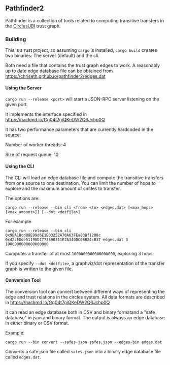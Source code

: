 ## Pathfinder2

Pathfinder is a collection of tools related to
computing transitive transfers in the
[CirclesUBI](https://joincircles.net) trust graph.

### Building

This is a rust project, so assuming `cargo` is installed, `cargo build`
creates two binaries: The server (default) and the cli.

Both need a file that contains the trust graph edges to work.
A reasonably up to date edge database file can be obtained from
https://chriseth.github.io/pathfinder2/edges.dat


#### Using the Server

`cargo run --release <port>` will start a JSON-RPC server listening on the given port.

It implements the interface specified in https://hackmd.io/Gg04t7gjQKeDW2Q6Jchp0Q

It has two performance parameters that are currently hardcoded in the source:

Number of worker threads: 4

Size of request queue: 10

#### Using the CLI

The CLI will load an edge database file and compute the transitive transfers
from one source to one destination. You can limit the number of hops to explore
and the maximum amount of circles to transfer.


The options are:

`cargo run --release --bin cli <from> <to> <edges.dat> [<max_hops> [<max_amount>]] [--dot <dotfile>]`

For example 

`cargo run --release --bin cli 0x9BA1Bcd88E99d6E1E03252A70A63FEa83Bf1208c 0x42cEDde51198D1773590311E2A340DC06B24cB37 edges.dat 3 1000000000000000000`

Computes a transfer of at most `1000000000000000000`, exploring 3 hops.

If you specify `--dot <dotfile>`, a graphviz/dot representation of the transfer graph is written to the given file.

#### Conversion Tool

The conversion tool can convert between different ways of representing the edge and trust relations in the circles system.
All data formats are described in https://hackmd.io/Gg04t7gjQKeDW2Q6Jchp0Q

It can read an edge database both in CSV and binary formatand a "safe database" in json and binary format.
The output is always an edge database in either binary or CSV format.

Example:

`cargo run --bin convert --safes-json safes.json --edges-bin edges.dat`

Converts a safe json file called `safes.json` into a binary edge database file called `edges.dat`.